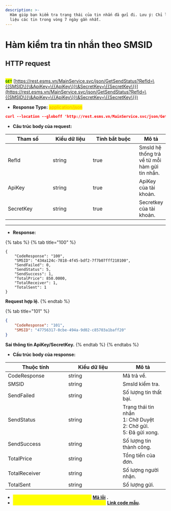 ```yaml
---
description: >-
  Hàm giúp bạn kiểm tra trạng thái của tin nhắn đã gửi đi. Lưu ý: Chỉ lấy dữ
  liệu các tin trong vòng 7 ngày gần nhất.
---
```


# Hàm kiểm tra tin nhắn theo SMSID

## HTTP request

\
<mark style="color:green;">**`GET`**</mark> [https://rest.esms.vn/MainService.svc/json/GetSendStatus?RefId=\{{SMSID\}}\&ApiKey=\{{ApiKey\}}\&SecretKey=\{{SecretKey\}}](https://rest.esms.vn/MainService.svc/json/GetSendStatus?RefId=\{{SMSID\}}\&ApiKey=\{{ApiKey\}}\&SecretKey=\{{SecretKey\}})

* **Response Type:** <mark style="color:orange;">application/json</mark>



```json
curl --location --globoff 'http://rest.esms.vn/MainService.svc/json/GetSendStatus?RefId={{SMSID}}&ApiKey={{ApiKey}}&SecretKey={{SecretKey}}'
```

* **Câu trúc body của request:**

<table><thead><tr><th width="139">Tham số</th><th width="129">Kiểu dữ liệu </th><th width="155" data-type="checkbox">Tính bắt buộc</th><th>Mô tả</th></tr></thead><tbody><tr><td>RefId</td><td>string</td><td>true</td><td>SmsId hệ thống trả về từ mỗi hàm gửi tin nhắn.</td></tr><tr><td>ApiKey</td><td>string</td><td>true</td><td>ApiKey của tài khoản.</td></tr><tr><td>SecretKey</td><td>string</td><td>true</td><td>Secretkey của tài khoản.</td></tr></tbody></table>

***

* **Response:**

{% tabs %}
{% tab title="100" %}
```
{
    "CodeResponse": "100",
    "SMSID": "434a124c-7818-4f45-bdf2-7f7b07fff210100",
    "SendFailed": 0,
    "SendStatus": 5,
    "SendSuccess": 1,
    "TotalPrice": 850.0000,
    "TotalReceiver": 1,
    "TotalSent": 1
}
```

**Request hợp lệ.**
{% endtab %}

{% tab title="101" %}
```json
{
    "CodeResponse": "101",
    "SMSID": "47756317-0cbe-494a-9d02-c85703a1baff20"
}
```

**Sai thông tin ApiKey/SecretKey.**
{% endtab %}
{% endtabs %}

* **Cấu trúc body của response:**

<table><thead><tr><th width="174">Thuộc tính</th><th width="155">Kiểu dữ liệu</th><th>Mô tả</th></tr></thead><tbody><tr><td>CodeResponse</td><td>string</td><td>Mã trả về.</td></tr><tr><td>SMSID</td><td>string</td><td>SmsId kiểm tra.</td></tr><tr><td>SendFailed</td><td>string</td><td>Số lượng tin thất bại.</td></tr><tr><td>SendStatus</td><td>string</td><td>Trạng thái tin nhắn<br>1: Chờ Duyệt<br>2: Chờ gửi.<br>5: Đã gửi xong.</td></tr><tr><td>SendSuccess</td><td>string</td><td>Số lượng tin thành công.</td></tr><tr><td>TotalPrice</td><td>string</td><td>Tổng tiền của đơn.</td></tr><tr><td>TotalReceiver</td><td>string</td><td>Số lượng người nhận.</td></tr><tr><td>TotalSent</td><td>string</td><td>Số lượng gửi.</td></tr></tbody></table>

* _<mark style="color:yellow;">**Thông tin chi tiết mã lỗi xem ở bảng:**</mark>_ [**Mã lỗi**](../bang-ma-loi.md) **.**
* _<mark style="color:yellow;">**Lấy code mẫu các ngôn ngữ trên Postman:**</mark>_ [**Link code mẫu**](https://samplefordevelopers.esms.vn/#17b5d3c2-11b8-4748-ad0a-442a42d43532)**.**
